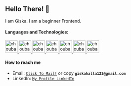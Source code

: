 ## Hello There! 👋
I am Giska. I am a beginner Frontend.

#### **Languages and Technologies:**

<p float="left">
 <a href="https://en.wikipedia.org/wiki/HTML">
<img alt="choubari" src="https://cdn1.iconfinder.com/data/icons/logotypes/32/badge-html-5-128.png" width="40">
 </a>
 <a href="https://en.wikipedia.org/wiki/CCS3">
<img alt="choubari" src="https://cdn1.iconfinder.com/data/icons/logotypes/32/badge-css-3-256.png" width="40">
  </a>
 <a href="https://en.wikipedia.org/wiki/JavaScript">
<img alt="choubari" src="https://cdn-icons-png.flaticon.com/128/5968/5968292.png" width="40">
  </a>
 <a href="https://www.figma.com/">
<img alt="choubari" src="https://cdn-icons-png.flaticon.com/512/5968/5968705.png" width="40">
  </a>
 <a href="https://code.visualstudio.com/">
<img alt="choubari" src="https://cdn1.iconfinder.com/data/icons/unicons-line-vol-6/24/visual-studio-128.png" width="40">
  </a>
<a href="https://www.adobe.com/products/photoshop.html">
<img alt="choubari" src="https://cdn4.iconfinder.com/data/icons/logos-and-brands/512/23_Photoshop_Adobe_logo_logos-128.png" width="40">
  </a>
 <a href="https://www.adobe.com/products/illustrator.html">
<img alt="choubari" src="https://cdn4.iconfinder.com/data/icons/logos-and-brands/512/11_Illustrator_Adobe_Ai_logo_logos-128.png" width="40">
  </a>
</p>

#### How to reach me
- Email: [`Click To Mail!`](mailto:giskahalla123@gmail.com) or copy **`giskahalla123@gmail.com`**
- LinkedIn: [`My Profile LinkedIn`](https://www.linkedin.com/in/giska-halla-643253188/)

